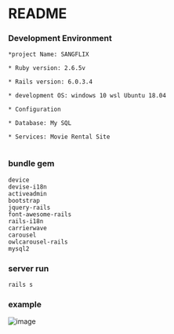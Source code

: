 # README


### Development Environment 
```
*project Name: SANGFLIX

* Ruby version: 2.6.5v

* Rails version: 6.0.3.4

* development OS: windows 10 wsl Ubuntu 18.04

* Configuration

* Database: My SQL 

* Services: Movie Rental Site 
 
```

### bundle gem
```
device
devise-i18n
activeadmin
bootstrap
jquery-rails
font-awesome-rails
rails-i18n
carrierwave
carousel
owlcarousel-rails
mysql2
```

### server run
```
rails s
```

### example
![image](https://user-images.githubusercontent.com/56123201/119323749-02180680-bcba-11eb-9e6e-6057512facc7.png)
